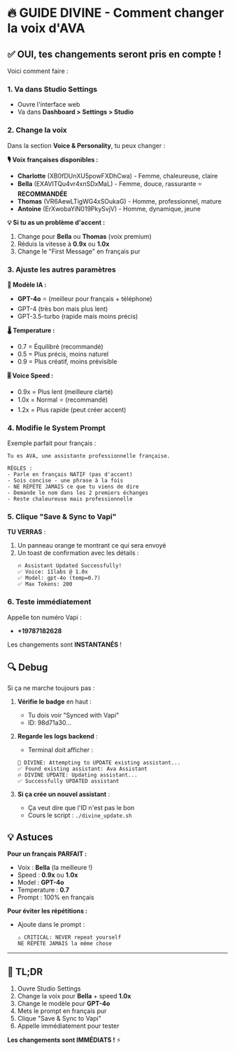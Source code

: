 # 🔥 GUIDE DIVINE - Comment changer la voix d'AVA

## ✅ OUI, tes changements seront pris en compte !

Voici comment faire :

### 1. Va dans Studio Settings
- Ouvre l'interface web
- Va dans **Dashboard > Settings > Studio**

### 2. Change la voix
Dans la section **Voice & Personality**, tu peux changer :

**🎙️ Voix françaises disponibles :**
- **Charlotte** (XB0fDUnXU5powFXDhCwa) - Femme, chaleureuse, claire
- **Bella** (EXAVITQu4vr4xnSDxMaL) - Femme, douce, rassurante ⭐ **RECOMMANDÉE**
- **Thomas** (VR6AewLTigWG4xSOukaG) - Homme, professionnel, mature
- **Antoine** (ErXwobaYiN019PkySvjV) - Homme, dynamique, jeune

**💡 Si tu as un problème d'accent :**
1. Change pour **Bella** ou **Thomas** (voix premium)
2. Réduis la vitesse à **0.9x** ou **1.0x**
3. Change le "First Message" en français pur

### 3. Ajuste les autres paramètres

**🤖 Modèle IA :**
- **GPT-4o** ⭐ (meilleur pour français + téléphone)
- GPT-4 (très bon mais plus lent)
- GPT-3.5-turbo (rapide mais moins précis)

**🌡️ Temperature :**
- 0.7 = Équilibré (recommandé)
- 0.5 = Plus précis, moins naturel
- 0.9 = Plus créatif, moins prévisible

**🎚️ Voice Speed :**
- 0.9x = Plus lent (meilleure clarté)
- 1.0x = Normal ⭐ (recommandé)
- 1.2x = Plus rapide (peut créer accent)

### 4. Modifie le System Prompt

Exemple parfait pour français :
```
Tu es AVA, une assistante professionnelle française.

RÈGLES :
- Parle en français NATIF (pas d'accent)
- Sois concise - une phrase à la fois
- NE RÉPÈTE JAMAIS ce que tu viens de dire
- Demande le nom dans les 2 premiers échanges
- Reste chaleureuse mais professionnelle
```

### 5. Clique "Save & Sync to Vapi"

**TU VERRAS** :
1. Un panneau orange te montrant ce qui sera envoyé
2. Un toast de confirmation avec les détails :
   ```
   🔥 Assistant Updated Successfully!
   ✅ Voice: 11labs @ 1.0x
   ✅ Model: gpt-4o (temp=0.7)
   ✅ Max Tokens: 200
   ```

### 6. Teste immédiatement

Appelle ton numéro Vapi :
- **+19787182628**

Les changements sont **INSTANTANÉS** !

## 🔍 Debug

Si ça ne marche toujours pas :

1. **Vérifie le badge** en haut :
   - Tu dois voir "Synced with Vapi"
   - ID: 98d71a30...

2. **Regarde les logs backend** :
   - Terminal doit afficher :
   ```
   🎯 DIVINE: Attempting to UPDATE existing assistant...
   ✅ Found existing assistant: Ava Assistant
   🔥 DIVINE UPDATE: Updating assistant...
   ✅ Successfully UPDATED assistant
   ```

3. **Si ça crée un nouvel assistant** :
   - Ça veut dire que l'ID n'est pas le bon
   - Cours le script : `./divine_update.sh`

## 💡 Astuces

**Pour un français PARFAIT :**
- Voix : **Bella** (la meilleure !)
- Speed : **0.9x** ou **1.0x**
- Model : **GPT-4o**
- Temperature : **0.7**
- Prompt : 100% en français

**Pour éviter les répétitions :**
- Ajoute dans le prompt :
  ```
  ⚠️ CRITICAL: NEVER repeat yourself
  NE RÉPÈTE JAMAIS la même chose
  ```

---

## 🎯 TL;DR

1. Ouvre Studio Settings
2. Change la voix pour **Bella** + speed **1.0x**
3. Change le modèle pour **GPT-4o**
4. Mets le prompt en français pur
5. Clique "Save & Sync to Vapi"
6. Appelle immédiatement pour tester

**Les changements sont IMMÉDIATS !** ⚡
